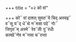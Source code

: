 +++
title = "०२ को वां"

+++
को᳓ वां दाशत् सुमत᳓ये चिद् अस्यइ᳓  
व᳓सू य᳓द् धे᳓थे न᳓मसा पदे᳓ गोः᳓  
जिगृत᳓म् अस्मे᳓ रेव᳓तीः पु᳓रंधीः  
कामप्रे᳓णेव म᳓नसा च᳓रन्ता